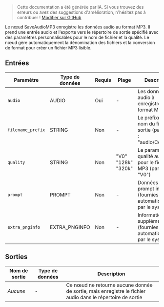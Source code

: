 > Cette documentation a été générée par IA. Si vous trouvez des erreurs ou avez des suggestions d'amélioration, n'hésitez pas à contribuer ! [Modifier sur GitHub](https://github.com/Comfy-Org/embedded-docs/blob/main/comfyui_embedded_docs/docs/SaveAudioMP3/fr.md)

Le nœud SaveAudioMP3 enregistre les données audio au format MP3. Il prend une entrée audio et l'exporte vers le répertoire de sortie spécifié avec des paramètres personnalisables pour le nom de fichier et la qualité. Le nœud gère automatiquement la dénomination des fichiers et la conversion de format pour créer un fichier MP3 lisible.

## Entrées

| Paramètre | Type de données | Requis | Plage | Description |
|-----------|-----------|----------|-------|-------------|
| `audio` | AUDIO | Oui | - | Les données audio à enregistrer au format MP3 |
| `filename_prefix` | STRING | Non | - | Le préfixe pour le nom du fichier de sortie (par défaut : "audio/ComfyUI") |
| `quality` | STRING | Non | "V0"<br>"128k"<br>"320k" | Le paramètre de qualité audio pour le fichier MP3 (par défaut : "V0") |
| `prompt` | PROMPT | Non | - | Données de prompt internes (fournies automatiquement par le système) |
| `extra_pnginfo` | EXTRA_PNGINFO | Non | - | Informations PNG supplémentaires (fournies automatiquement par le système) |

## Sorties

| Nom de sortie | Type de données | Description |
|-------------|-----------|-------------|
| *Aucune* | - | Ce nœud ne retourne aucune donnée de sortie, mais enregistre le fichier audio dans le répertoire de sortie |
